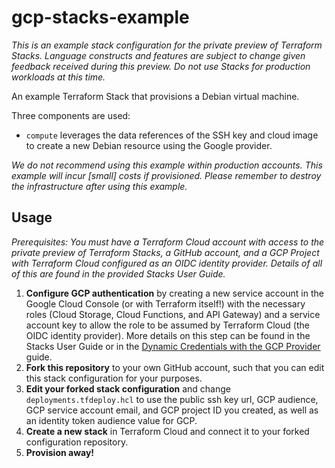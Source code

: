 # gcp-stacks-example

_This is an example stack configuration for the private preview of Terraform Stacks. Language
constructs and features are subject to change given feedback received during this preview. Do not
use Stacks for production workloads at this time._

An example Terraform Stack that provisions a Debian virtual machine.

Three components are used:

* `compute` leverages the data references of the SSH key and cloud image to create a new Debian resource using the Google provider.

_We do not recommend using this example within production accounts. This example will incur [small]
costs if provisioned. Please remember to destroy the infrastructure after using this example._


## Usage

_Prerequisites: You must have a Terraform Cloud account with access to the private preview of
Terraform Stacks, a GitHub account, and a GCP Project with Terraform Cloud configured as an OIDC
identity provider. Details of all of this are found in the provided Stacks User Guide._

1. **Configure GCP authentication** by creating a new service account in the Google Cloud Console (or with Terraform itself!) with the necessary roles (Cloud Storage, Cloud Functions, and API Gateway) and a service account key to allow the role to be assumed by Terraform Cloud (the OIDC identity provider). More details on this step can be found in the Stacks User Guide or in the [Dynamic Credentials with the GCP Provider](https://developer.hashicorp.com/terraform/cloud-docs/workspaces/dynamic-provider-credentials/gcp-configuration) guide.
2. **Fork this repository** to your own GitHub account, such that you can edit this stack configuration
for your purposes.
3. **Edit your forked stack configuration** and change `deployments.tfdeploy.hcl` to use the public ssh key url, GCP audience, GCP service account email, and GCP project ID you created, as well as an identity token audience value for GCP.
4. **Create a new stack** in Terraform Cloud and connect it to your forked configuration repository.
5. **Provision away!** 
